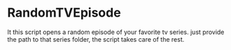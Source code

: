 # RandomTVEpisode
It this script opens a random episode of your favorite tv series. just provide the path to that series folder, the script takes care of the rest.
